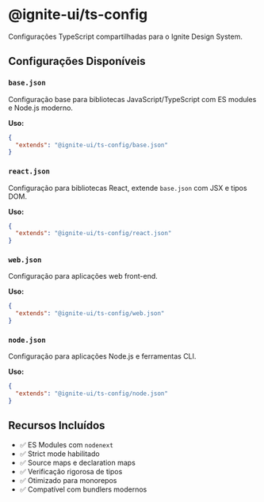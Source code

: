 # @ignite-ui/ts-config

Configurações TypeScript compartilhadas para o Ignite Design System.

## Configurações Disponíveis

### `base.json`
Configuração base para bibliotecas JavaScript/TypeScript com ES modules e Node.js moderno.

**Uso:**
```json
{
  "extends": "@ignite-ui/ts-config/base.json"
}
```

### `react.json`
Configuração para bibliotecas React, extende `base.json` com JSX e tipos DOM.

**Uso:**
```json
{
  "extends": "@ignite-ui/ts-config/react.json"
}
```

### `web.json`
Configuração para aplicações web front-end.

**Uso:**
```json
{
  "extends": "@ignite-ui/ts-config/web.json"
}
```

### `node.json`
Configuração para aplicações Node.js e ferramentas CLI.

**Uso:**
```json
{
  "extends": "@ignite-ui/ts-config/node.json"
}
```

## Recursos Incluídos

- ✅ ES Modules com `nodenext`
- ✅ Strict mode habilitado
- ✅ Source maps e declaration maps
- ✅ Verificação rigorosa de tipos
- ✅ Otimizado para monorepos
- ✅ Compatível com bundlers modernos